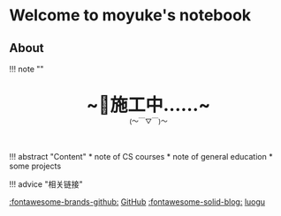 # Welcome to moyuke's notebook

## About

!!! note "" 
    <br><br>
    <div align="center" style="font-size:32px;font-weight:bold">
        ~🚧施工中……~
    </div>
    <div align="center" style="font-size:12px">
        (～￣▽￣)～
    </div>
    <br><br>

!!! abstract "Content"
	* note of CS courses
	* note of general education
	* some projects

!!! advice "相关链接"
    <div class="flink-list">
    <div class="flink-list-item">
        [:fontawesome-brands-github:](https://github.com/moyuke) [GitHub](https://github.com/moyuke)
		[:fontawesome-solid-blog:](https://lesteryu.blog.luogu.org) [luogu](https://lesteryu.blog.luogu.org)
    </div>
    </div>

